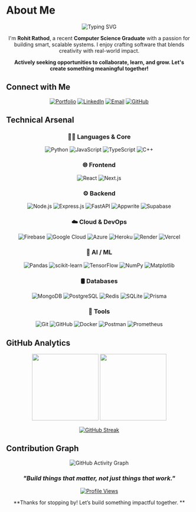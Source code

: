 # About Me

<div align="center">

![Typing SVG](https://readme-typing-svg.herokuapp.com?font=Fira+Code&pause=1000&color=2F81F7&center=true&vCenter=true&width=435&lines=Aspiring+Full+Stack+Developer;Tech+Explorer+%26+Problem+Solver;Bridging+Tech+with+Real-World+Needs)

</div>


<div align="center">
   
   I'm **Rohit Rathod**, a recent **Computer Science Graduate** with a passion for building smart, scalable systems. I enjoy crafting software that blends creativity with real-world impact.

   **Actively seeking opportunities to collaborate, learn, and grow. Let's create something meaningful together!** 

</div>


##  Connect with Me

<div align="center">

[![Portfolio](https://img.shields.io/badge/🌟_Portfolio-FF6B35?style=for-the-badge)](https://rohit-portfolio-beta.vercel.app/)
[![LinkedIn](https://img.shields.io/badge/LinkedIn-0077B5?style=for-the-badge&logo=linkedin&logoColor=white)](https://linkedin.com/in/rohit-rathod-086527252)
[![Email](https://img.shields.io/badge/Gmail-D14836?style=for-the-badge&logo=gmail&logoColor=white)](mailto:rohit.rthd.04@gmail.com)
[![GitHub](https://img.shields.io/badge/GitHub-181717?style=for-the-badge&logo=github&logoColor=white)](https://github.com/rohitrath0d)

</div>

##  Technical Arsenal

<div align="center">

### 👨‍💻 Languages & Core
![Python](https://img.shields.io/badge/Python-3670A0?style=flat-square&logo=python&logoColor=ffdd54)
![JavaScript](https://img.shields.io/badge/JavaScript-F7DF1E?style=flat-square&logo=javascript&logoColor=black)
![TypeScript](https://img.shields.io/badge/TypeScript-007ACC?style=flat-square&logo=typescript&logoColor=white)
![C++](https://img.shields.io/badge/C++-00599C?style=flat-square&logo=cplusplus&logoColor=white)

### 🌐 Frontend
![React](https://img.shields.io/badge/React-20232A?style=flat-square&logo=react&logoColor=61DAFB)
![Next.js](https://img.shields.io/badge/Next.js-000000?style=flat-square&logo=nextdotjs&logoColor=white)

### ⚙️ Backend
![Node.js](https://img.shields.io/badge/Node.js-43853D?style=flat-square&logo=node.js&logoColor=white)
![Express.js](https://img.shields.io/badge/Express.js-404D59?style=flat-square&logo=express&logoColor=white)
![FastAPI](https://img.shields.io/badge/FastAPI-005571?style=flat-square&logo=fastapi&logoColor=white)
![Appwrite](https://img.shields.io/badge/Appwrite-FD366E?style=flat-square&logo=appwrite&logoColor=white)
![Supabase](https://img.shields.io/badge/Supabase-3ECF8E?style=flat-square&logo=supabase&logoColor=white)

### ☁️ Cloud & DevOps
![Firebase](https://img.shields.io/badge/Firebase-FFCA28?style=flat-square&logo=firebase&logoColor=black)
![Google Cloud](https://img.shields.io/badge/GCP-4285F4?style=flat-square&logo=google-cloud&logoColor=white)
![Azure](https://img.shields.io/badge/Azure-0072C6?style=flat-square&logo=microsoftazure&logoColor=white)
![Heroku](https://img.shields.io/badge/Heroku-430098?style=flat-square&logo=heroku&logoColor=white)
![Render](https://img.shields.io/badge/Render-46E3B7?style=flat-square&logo=render&logoColor=white)
![Vercel](https://img.shields.io/badge/Vercel-000000?style=flat-square&logo=vercel&logoColor=white)

### 🧠 AI / ML
![Pandas](https://img.shields.io/badge/Pandas-150458?style=flat-square&logo=pandas&logoColor=white)
![scikit-learn](https://img.shields.io/badge/scikit--learn-F7931E?style=flat-square&logo=scikit-learn&logoColor=white)
![TensorFlow](https://img.shields.io/badge/TensorFlow-FF6F00?style=flat-square&logo=TensorFlow&logoColor=white)
![NumPy](https://img.shields.io/badge/Numpy-013243?style=flat-square&logo=numpy&logoColor=white)
![Matplotlib](https://img.shields.io/badge/Matplotlib-ffffff?style=flat-square&logo=Matplotlib&logoColor=black)

### 🛢️ Databases
![MongoDB](https://img.shields.io/badge/MongoDB-4EA94B?style=flat-square&logo=mongodb&logoColor=white)
![PostgreSQL](https://img.shields.io/badge/PostgreSQL-316192?style=flat-square&logo=postgresql&logoColor=white)
![Redis](https://img.shields.io/badge/Redis-DC382D?style=flat-square&logo=redis&logoColor=white)
![SQLite](https://img.shields.io/badge/SQLite-07405e?style=flat-square&logo=sqlite&logoColor=white)
![Prisma](https://img.shields.io/badge/Prisma-3982CE?style=flat-square&logo=Prisma&logoColor=white)

### 🔧 Tools
![Git](https://img.shields.io/badge/Git-F05032?style=flat-square&logo=git&logoColor=white)
![GitHub](https://img.shields.io/badge/GitHub-181717?style=flat-square&logo=github&logoColor=white)
![Docker](https://img.shields.io/badge/Docker-2496ED?style=flat-square&logo=docker&logoColor=white)
![Postman](https://img.shields.io/badge/Postman-FF6C37?style=flat-square&logo=postman&logoColor=white)
![Prometheus](https://img.shields.io/badge/Prometheus-E6522C?style=flat-square&logo=Prometheus&logoColor=white)

</div>

## GitHub Analytics

<div align="center">

<img height="180em" src="https://github-readme-stats.vercel.app/api?username=rohitrath0d&show_icons=true&theme=tokyonight&include_all_commits=true&count_private=true"/>
<img height="180em" src="https://github-readme-stats.vercel.app/api/top-langs/?username=rohitrath0d&layout=compact&theme=tokyonight"/>

</div>

<div align="center">

[![GitHub Streak](https://github-readme-streak-stats.herokuapp.com/?user=rohitrath0d&theme=tokyonight)](https://git.io/streak-stats)

</div>

## Contribution Graph

<div align="center">

![GitHub Activity Graph](https://github-readme-activity-graph.vercel.app/graph?username=rohitrath0d&theme=tokyo-night)

</div>

<div align="center">

### *"Build things that matter, not just things that work."*  

[![Profile Views](https://komarev.com/ghpvc/?username=rohitrath0d&color=blueviolet&style=flat-square&label=Profile+Views)](https://github.com/rohitrath0d)

**Thanks for stopping by! Let’s build something impactful together. **

</div>
